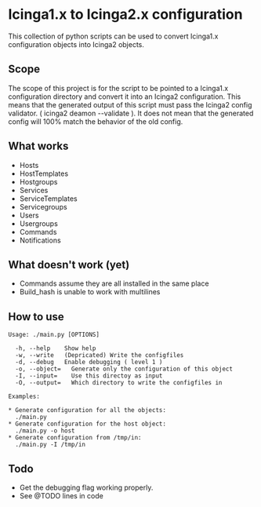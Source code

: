 # Icinga1.x to Icinga2.x configuration

This collection of python scripts can be used to convert Icinga1.x configuration objects into Icinga2 objects.

## Scope

The scope of this project is for the script to be pointed to a Icinga1.x configuration directory and convert it into an Icinga2 configuration.
This means that the generated output of this script must pass the Icinga2 config validator. ( icinga2 deamon --validate ).
It does not mean that the generated config will 100% match the behavior of the old config.

## What works

- Hosts
- HostTemplates
- Hostgroups
- Services
- ServiceTemplates
- Servicegroups
- Users
- Usergroups
- Commands
- Notifications

## What doesn't work (yet)

- Commands assume they are all installed in the same place
- Build_hash is unable to work with multilines

## How to use

```
Usage: ./main.py [OPTIONS]

  -h, --help    Show help
  -w, --write   (Depricated) Write the configfiles
  -d, --debug   Enable debugging ( level 1 )
  -o, --object=   Generate only the configuration of this object
  -I, --input=    Use this directoy as input
  -O, --output=   Which directory to write the configfiles in

Examples:

* Generate configuration for all the objects:
  ./main.py
* Generate configuration for the host object:
  ./main.py -o host
* Generate configuration from /tmp/in:
  ./main.py -I /tmp/in

```

## Todo

- Get the debugging flag working properly.
- See @TODO lines in code
